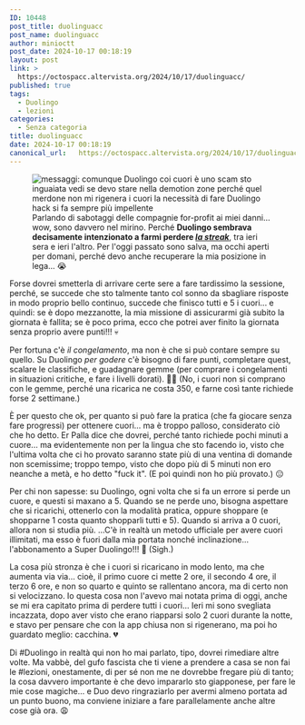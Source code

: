 ```yaml
---
ID: 10448
post_title: duolinguacc
post_name: duolinguacc
author: minioctt
post_date: 2024-10-17 00:18:19
layout: post
link: >
  https://octospacc.altervista.org/2024/10/17/duolinguacc/
published: true
tags:
  - Duolingo
  - lezioni
categories:
  - Senza categoria
title: duolinguacc
date: 2024-10-17 00:18:19
canonical_url:   https://octospacc.altervista.org/2024/10/17/duolinguacc/
---
```

<!-- wp:image {"id":10449,"sizeSlug":"full","linkDestination":"none","align":"center"} -->
<figure class="wp-block-image aligncenter size-full"><img src="{{site.cdnurl}}/assets/uploads/2024/10/image-6.png" alt="messaggi:
comunque Duolingo coi cuori è uno scam
sto inguaiata
vedi se devo stare nella demotion zone perché quel merdone non mi rigenera i cuori
la necessità di fare Duolingo hack si fa sempre più impellente" class="wp-image-10449"/><figcaption class="wp-element-caption">Parlando di sabotaggi delle compagnie for-profit ai miei danni... wow, sono davvero nel mirino. Perché <strong>Duolingo sembrava decisamente intenzionato a farmi perdere <em><a href="/microblog-mirror/2024/09/21/lo-slanciocto/">la streak</a></em></strong>, tra ieri sera e ieri l'altro. Per l'oggi passato sono salva, ma occhi aperti per domani, perché devo anche recuperare la mia posizione in lega... 😭️</figcaption></figure>
<!-- /wp:image -->

<!-- wp:paragraph -->
<p></p>
<!-- /wp:paragraph -->

<!-- wp:paragraph -->
<p>Forse dovrei smetterla di arrivare certe sere a fare tardissimo la sessione, perché, se succede che sto talmente tanto col sonno da sbagliare risposte in modo proprio bello continuo, succede che finisco tutti e 5 i cuori... e quindi: se è dopo mezzanotte, la mia missione di assicurarmi già subito la giornata è fallita; se è poco prima, ecco che potrei aver finito la giornata senza proprio avere punti!!! 💀️</p>
<!-- /wp:paragraph -->

<!-- wp:paragraph -->
<p>Per fortuna c'è <em>il congelamento</em>, ma non è che si può contare sempre su quello. Su Duolingo <em>per godere</em> c'è bisogno di fare punti, completare quest, scalare le classifiche, e guadagnare gemme (per comprare i congelamenti in situazioni critiche, e fare i livelli dorati). 😮‍💨️ (No, i cuori non si comprano con le gemme, perché una ricarica ne costa 350, e farne così tante richiede forse 2 settimane.)</p>
<!-- /wp:paragraph -->

<!-- wp:paragraph -->
<p>È per questo che ok, per quanto si può fare la pratica (che fa giocare senza fare progressi) per ottenere cuori... ma è troppo palloso, considerato ciò che ho detto. Er Palla dice che dovrei, perché tanto richiede pochi minuti a cuore... ma evidentemente non per la lingua che sto facendo io, visto che l'ultima volta che ci ho provato saranno state più di una ventina di domande non scemissime; troppo tempo, visto che dopo più di 5 minuti non ero neanche a metà, e ho detto "fuck it". (E poi quindi non ho più provato.) 😑️</p>
<!-- /wp:paragraph -->

<!-- wp:paragraph -->
<p>Per chi non sapesse: su Duolingo, ogni volta che si fa un errore si perde un cuore, e questi si maxano a 5. Quando se ne perde uno, bisogna aspettare che si ricarichi, ottenerlo con la modalità pratica, oppure shoppare (e shopparne 1 costa quanto shopparli tutti e 5). Quando si arriva a 0 cuori, allora non si studia più. ...C'è in realtà un metodo ufficiale per avere cuori illimitati, ma esso è fuori dalla mia portata nonché inclinazione... l'abbonamento a Super Duolingo!!! 💸️ (Sigh.)</p>
<!-- /wp:paragraph -->

<!-- wp:paragraph -->
<p>La cosa più stronza è che i cuori si ricaricano in modo lento, ma che aumenta via via... cioè, il primo cuore ci mette 2 ore, il secondo 4 ore, il terzo 6 ore, e non so quarto e quinto se rallentano ancora, ma di certo non si velocizzano. Io questa cosa non l'avevo mai notata prima di oggi, anche se mi era capitato prima di perdere tutti i cuori... Ieri mi sono svegliata incazzata, dopo aver visto che erano riapparsi solo 2 cuori durante la notte, e stavo per pensare che con la app chiusa non si rigenerano, ma poi ho guardato meglio: cacchina. 💔️</p>
<!-- /wp:paragraph -->

<!-- wp:paragraph -->
<p>Di #Duolingo in realtà qui non ho mai parlato, tipo, dovrei rimediare altre volte. Ma vabbè, del gufo fascista che ti viene a prendere a casa se non fai le #lezioni, onestamente, di per sé non me ne dovrebbe fregare più di tanto; la cosa davvero importante è che devo impararlo sto giapponese, per fare le mie cose magiche... e Duo devo ringraziarlo per avermi almeno portata ad un punto buono, ma conviene iniziare a fare parallelamente anche altre cose già ora. 😩️</p>
<!-- /wp:paragraph -->